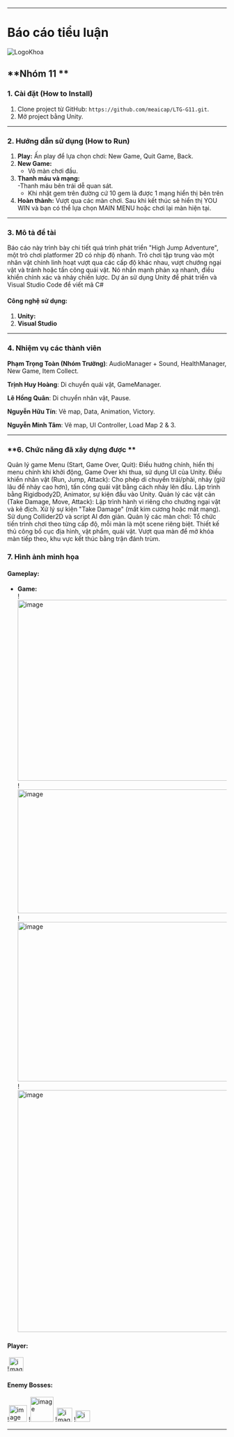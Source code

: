 
---

# Báo cáo tiểu luận 

![LogoKhoa](https://github.com/user-attachments/assets/a41f75e9-98de-4dc9-8738-844b3f6491ac)



## **Nhóm 11 **

### **1. Cài đặt (How to Install)**
1. Clone project từ GitHub: `https://github.com/meaicap/LTG-G11.git`.
2. Mở project bằng Unity.

---

### **2. Hướng dẫn sử dụng (How to Run)**
1. **Play:** Ấn play để lựa chọn chơi: New Game, Quit Game, Back.
2. **New Game:** 
   - Vô màn chơi đầu.
3. **Thanh máu và mạng:**  
   -Thanh máu bên trái dễ quan sát. 
   - Khi nhặt gem trên đường cứ 10 gem là được 1 mạng hiển thị bên trên  
4. **Hoàn thành:** Vượt qua các màn chơi. Sau khi kết thúc sẽ hiển thị YOU WIN và bạn có thể lựa chọn MAIN MENU hoặc chơi lại màn hiện tại.

---

### **3. Mô tả đề tài**
Báo cáo này trình bày chi tiết quá trình phát triển "High Jump Adventure", một trò chơi platformer 2D có nhịp độ nhanh. Trò chơi tập trung vào một nhân vật chính linh hoạt vượt qua các cấp độ khác nhau, vượt chướng ngại vật và tránh hoặc tấn công quái vật. Nó nhấn mạnh phản xạ nhanh, điều khiển chính xác và nhảy chiến lược. Dự án sử dụng Unity để phát triển và Visual Studio Code để viết mã C#


#### **Công nghệ sử dụng:**
1. **Unity:** 
2. **Visual Studio** 
---

### **4. Nhiệm vụ các thành viên**
**Phạm Trọng Toàn (Nhóm Trưởng)**: AudioManager + Sound, HealthManager, New Game, Item Collect.

**Trịnh Huy Hoàng**: Di chuyển quái vật, GameManager.

**Lê Hồng Quân**: Di chuyển nhân vật, Pause.

**Nguyễn Hữu Tín**: Vẽ map, Data, Animation, Victory.

**Nguyễn Minh Tâm**: Vẽ map, UI Controller, Load Map 2 & 3.

---


### **6. Chức năng đã xây dựng được **
Quản lý game Menu (Start, Game Over, Quit): Điều hướng chính, hiển thị menu chính khi khởi động, Game Over khi thua, sử dụng UI của Unity.
Điều khiển nhân vật (Run, Jump, Attack): Cho phép di chuyển trái/phải, nhảy (giữ lâu để nhảy cao hơn), tấn công quái vật bằng cách nhảy lên đầu. Lập trình bằng Rigidbody2D, Animator, sự kiện đầu vào Unity.
Quản lý các vật cản (Take Damage, Move, Attack): Lập trình hành vi riêng cho chướng ngại vật và kẻ địch. Xử lý sự kiện "Take Damage" (mất kim cương hoặc mất mạng). Sử dụng Collider2D và script AI đơn giản.
Quản lý các màn chơi: Tổ chức tiến trình chơi theo từng cấp độ, mỗi màn là một scene riêng biệt. Thiết kế thủ công bố cục địa hình, vật phẩm, quái vật. Vượt qua màn để mở khóa màn tiếp theo, khu vực kết thúc bằng trận đánh trùm.

### **7. Hình ảnh minh họa**
#### **Gameplay:**
- **Game:**  
  !<img width="836" height="415" alt="image" src="https://github.com/user-attachments/assets/f4e8983c-1861-4072-90ff-b7dd2a07948d" />
  !<img width="1003" height="284" alt="image" src="https://github.com/user-attachments/assets/1aa3ea5d-6ec5-46bd-a32b-2aafd471888a" /> 
  !<img width="741" height="366" alt="image" src="https://github.com/user-attachments/assets/e72592a0-f5cd-4756-83d7-90c28081564b" />
  !<img width="1226" height="555" alt="image" src="https://github.com/user-attachments/assets/581524db-0fab-4529-9c37-5e1a40c1d793" />
  
 #### **Player:**
 !<img width="33" height="32" alt="image" src="https://github.com/user-attachments/assets/a1febc8d-e800-4ade-a217-7ea7ae2f73e1" />

#### **Enemy Bosses:**

  !<img width="41" height="38" alt="image" src="https://github.com/user-attachments/assets/17075617-5543-494b-a1f4-684b83ba78ed" />
  !<img width="53" height="57" alt="image" src="https://github.com/user-attachments/assets/dad21479-acb5-4c8f-8cb3-3f2155514865" />
  !<img width="35" height="32" alt="image" src="https://github.com/user-attachments/assets/9307d977-3c2b-45b1-bcdf-720512c18f4c" />
  !<img width="33" height="26" alt="image" src="https://github.com/user-attachments/assets/39265a6e-2864-4f83-a84c-5303d777494a" />



---


